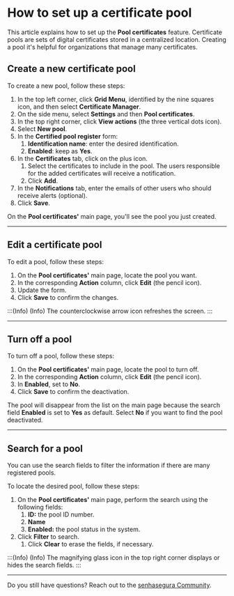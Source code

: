 # How to set up a certificate pool

This article explains how to set up the **Pool certificates** feature. Certificate pools are sets of digital certificates stored in a centralized location. Creating a pool it's helpful for organizations that manage many certificates.

## Create a new certificate pool

To create a new pool, follow these steps:

1. In the top left corner, click **Grid Menu**, identified by the nine squares icon, and then select **Certificate Manager**.
2. On the side menu, select **Settings** and then **Pool certificates**.
3. In the top right corner, click **View actions** (the three vertical dots icon).
4. Select **New pool**.
5. In the **Certified pool register** form:
    1. **Identification name**: enter the desired identification.
    2. **Enabled**: keep as **Yes**.
6. In the **Certificates** tab, click on the plus icon.
    1. Select the certificates to include in the pool. The users responsible for the added certificates will receive a notification.
    2. Click **Add**.
7. In the **Notifications** tab, enter the emails of other users who should receive alerts (optional).
8. Click **Save**.

On the **Pool certificates'** main page, you'll see the pool you just created.

---

## Edit a certificate pool

To edit a pool, follow these steps:

1. On the **Pool certificates'** main page, locate the pool you want.
2. In the corresponding **Action** column, click **Edit** (the pencil icon).
3. Update the form.
4. Click **Save** to confirm the changes.

<!-- Fix callout -->
:::(Info) (Info)
The counterclockwise arrow icon refreshes the screen.
:::

---

## Turn off a pool

To turn off a pool, follow these steps:

1. On the **Pool certificates'** main page, locate the pool to turn off.
2. In the corresponding **Action** column, click **Edit** (the pencil icon).
3. In **Enabled**, set to **No**.
4. Click **Save** to confirm the deactivation.

The pool will disappear from the list on the main page because the search field **Enabled** is set to **Yes** as default. Select **No** if you want to find the pool deactivated.

---

## Search for a pool

You can use the search fields to filter the information if there are many registered pools.

To locate the desired pool, follow these steps:

1. On the **Pool certificates'** main page, perform the search using the following fields:
    1. **ID:** the pool ID number.
    2. **Name**
    3. **Enabled:** the pool status in the system.
2. Click **Filter** to search.
    1. Click **Clear** to erase the fields, if necessary.

<!-- Fix callout -->
:::(Info) (Info)
The magnifying glass icon in the top right corner displays or hides the search fields.
:::

---

Do you still have questions? Reach out to the [senhasegura Community](https://community.senhasegura.io/).
